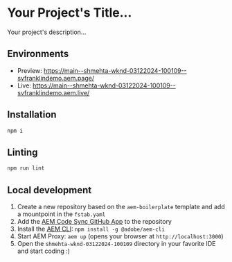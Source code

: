 # Your Project's Title...
Your project's description...

## Environments
- Preview: https://main--shmehta-wknd-03122024-100109--svfranklindemo.aem.page/
- Live: https://main--shmehta-wknd-03122024-100109--svfranklindemo.aem.live/

## Installation

```sh
npm i
```

## Linting

```sh
npm run lint
```

## Local development

1. Create a new repository based on the `aem-boilerplate` template and add a mountpoint in the `fstab.yaml`
1. Add the [AEM Code Sync GitHub App](https://github.com/apps/aem-code-sync) to the repository
1. Install the [AEM CLI](https://github.com/adobe/helix-cli): `npm install -g @adobe/aem-cli`
1. Start AEM Proxy: `aem up` (opens your browser at `http://localhost:3000`)
1. Open the `shmehta-wknd-03122024-100109` directory in your favorite IDE and start coding :)
